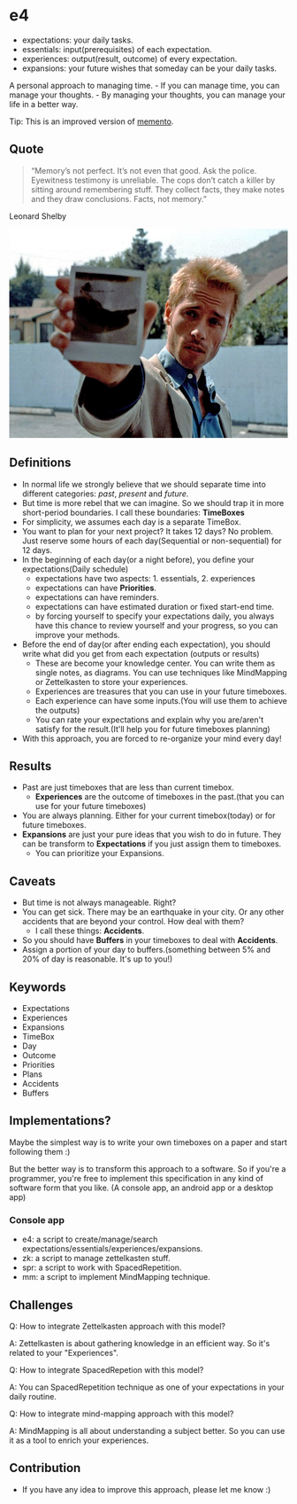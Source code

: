 # e4

- expectations: your daily tasks.
- essentials: input(prerequisites) of each expectation.
- experiences: output(result, outcome) of every expectation.
- expansions: your future wishes that someday can be your daily tasks.

A personal approach to managing time.
	- If you can manage time, you can manage your thoughts.
		- By managing your thoughts, you can manage your life in a better way.

Tip: This is an improved version of [memento](https://github.com/LinArcX/memento).

## Quote
> “Memory’s not perfect. It’s not even that good. Ask the police. Eyewitness testimony is unreliable. The cops don’t catch a killer by sitting around remembering stuff. They collect facts, they make notes and they draw conclusions. Facts, not memory.”

Leonard Shelby

![Demo](./assets/memento.jpg)

## Definitions
- In normal life we strongly believe that we should separate time into different categories: _past_, _present_ and _future_.
- But time is more rebel that we can imagine. So we should trap it in more short-period boundaries. I call these boundaries: **TimeBoxes**
- For simplicity, we assumes each day is a separate TimeBox.
- You want to plan for your next project? It takes 12 days? No problem. Just reserve some hours of each day(Sequential or non-sequential) for 12 days.
- In the beginning of each day(or a night before), you define your expectations(Daily schedule)
  - expectations have two aspects: 1. essentials, 2. experiences
  - expectations can have **Priorities**.
  - expectations can have reminders.
  - expectations can have estimated duration or fixed start-end time.
  - by forcing yourself to specify your expectations daily, you always have this chance to review yourself and your progress, so you can improve your methods.
- Before the end of day(or after ending each expectation), you should write what did you get from each expectation (outputs or results)
  - These are become your knowledge center. You can write them as single notes, as diagrams. You can use techniques like MindMapping or Zettelkasten to store your experiences.
  - Experiences are treasures that you can use in your future timeboxes.
  - Each experience can have some inputs.(You will use them to achieve the outputs)
  - You can rate your expectations and explain why you are/aren't satisfy for the result.(It'll help you for future timeboxes planning)
- With this approach, you are forced to re-organize your mind every day!

## Results
- Past are just timeboxes that are less than current timebox.
  - **Experiences** are the outcome of timeboxes in the past.(that you can use for your future timeboxes)
- You are always planning. Either for your current timebox(today) or for future timeboxes.
- **Expansions** are just your pure ideas that you wish to do in future. They can be transform to **Expectations** if you just assign them to timeboxes.
	- You can prioritize your Expansions.

## Caveats
- But time is not always manageable. Right?
- You can get sick. There may be an earthquake in your city. Or any other accidents that are beyond your control. How deal with them?
  - I call these things: **Accidents**.
- So you should have **Buffers** in your timeboxes to deal with **Accidents**.
- Assign a portion of your day to buffers.(something between 5% and 20% of day is reasonable. It's up to you!)

## Keywords
- Expectations
- Experiences
- Expansions
- TimeBox
- Day
- Outcome
- Priorities
- Plans
- Accidents
- Buffers

## Implementations?
Maybe the simplest way is to write your own timeboxes on a paper and start following them :)

But the better way is to transform this approach to a software. So if you're a programmer, you're free to implement this specification
in any kind of software form that you like. (A console app, an android app or a desktop app)

### Console app
- e4: a script to create/manage/search expectations/essentials/experiences/expansions.
- zk: a script to manage zettelkasten stuff.
- spr: a script to work with SpacedRepetition.
- mm: a script to implement MindMapping technique.


## Challenges
Q: How to integrate Zettelkasten approach with this model?

A: Zettelkasten is about gathering knowledge in an efficient way. So it's related to your "Experiences".

Q: How to integrate SpacedRepetion with this model?

A: You can SpacedRepetition technique as one of your expectations in your daily routine.

Q: How to integrate mind-mapping approach with this model?

A: MindMapping is all about understanding a subject better. So you can use it as a tool to enrich your experiences.

## Contribution
- If you have any idea to improve this approach, please let me know :)

